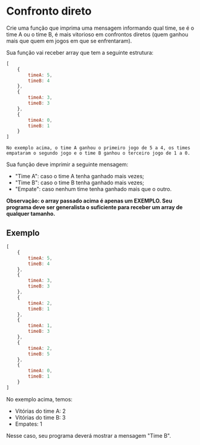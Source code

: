 # Confronto direto

Crie uma função que imprima uma mensagem informando qual time, se é o time A ou o time B, é mais vitorioso em confrontos diretos (quem ganhou mais que quem em jogos em que se enfrentaram).

Sua função vai receber array que tem a seguinte estrutura:

```js script
[
    {
        timeA: 5,
        timeB: 4
    },
    {
        timeA: 3,
        timeB: 3
    },
    {
        timeA: 0,
        timeB: 1
    }
]
```

`No exemplo acima, o time A ganhou o primeiro jogo de 5 a 4, os times empataram o segundo jogo e o time B ganhou o terceiro jogo de 1 a 0.`

Sua função deve imprimir a seguinte mensagem:
- "Time A": caso o time A tenha ganhado mais vezes;
- "Time B": caso o time B tenha ganhado mais vezes;
- "Empate": caso nenhum time tenha ganhado mais que o outro.

**Observação: o array passado acima é apenas um EXEMPLO. Seu programa deve ser generalista o suficiente para receber um array de qualquer tamanho.**

## Exemplo

```js script
[
    {
        timeA: 5,
        timeB: 4
    },
    {
        timeA: 3,
        timeB: 3
    },
    {
        timeA: 2,
        timeB: 1
    },
    {
        timeA: 1,
        timeB: 3
    },
    {
        timeA: 2,
        timeB: 5
    },
    {
        timeA: 0,
        timeB: 1
    }
]
```

No exemplo acima, temos:
- Vitórias do time A: 2
- Vitórias do time B: 3
- Empates: 1

Nesse caso, seu programa deverá mostrar a mensagem "Time B".